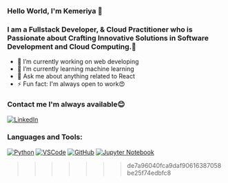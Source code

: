 ### Hello World, I'm Kemeriya 👋

### I am a Fullstack Developer, & Cloud Practitioner who is Passionate about  Crafting Innovative Solutions in Software Development and Cloud Computing.🌠

- 🔭 I’m currently working on web developing
- 🌱 I’m currently learning machine learning
- 💬 Ask me about anything related to React
- ⚡ Fun fact: I'm always open to work😍
  
### Contact me I'm always available😊
[![LinkedIn](https://img.shields.io/badge/LinkedIn-blue?style=flat-square&logo=linkedin)](https://www.linkedin.com/in/kemeriya-major/)
### Languages and Tools:
[![Python](https://img.shields.io/badge/Python-3776AB?style=for-the-badge&logo=python&logoColor=white)](https://www.python.org/) [![VSCode](https://img.shields.io/badge/VSCode-007ACC?style=for-the-badge&logo=visual-studio-code&logoColor=white)](https://code.visualstudio.com/) [![GitHub](https://img.shields.io/badge/GitHub-181717?style=for-the-badge&logo=github&logoColor=white)](https://github.com/) [![Jupyter Notebook](https://img.shields.io/badge/Jupyter-Notebook-F37626?style=for-the-badge&logo=jupyter&logoColor=white)](https://jupyter.org/)

>>>>>>> de7a96040fca9daf90616387058be25f74edbfc8
